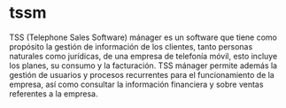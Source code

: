 # tssm
TSS (Telephone Sales Software) mánager es un software que tiene como propósito la gestión de información de los clientes, 
tanto personas naturales como jurídicas, de una empresa de telefonía móvil, esto incluye los planes, su consumo y la facturación. 
TSS mánager permite además la gestión de usuarios y procesos recurrentes para el funcionamiento de la empresa, 
así como consultar la información financiera y sobre ventas referentes a la empresa.
